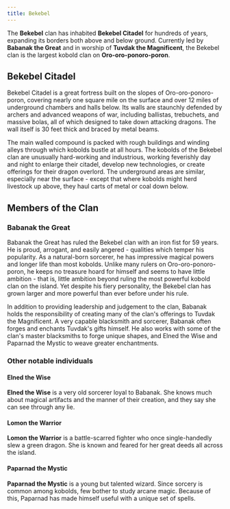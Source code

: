```yaml
---
title: Bekebel
---
```


The **Bekebel** clan has inhabited **Bekebel Citadel** for hundreds of years, expanding its borders both above and below ground. Currently led by **Babanak the Great** and in worship of **Tuvdak the Magnificent**, the Bekebel clan is the largest kobold clan on **Oro-oro-ponoro-poron**.

## Bekebel Citadel

Bekebel Citadel is a great fortress built on the slopes of Oro-oro-ponoro-poron, covering nearly one square mile on the surface and over 12 miles of underground chambers and halls below. Its walls are staunchly defended by archers and advanced weapons of war, including ballistas, trebuchets, and massive bolas, all of which designed to take down attacking dragons. The wall itself is 30 feet thick and braced by metal beams.

The main walled compound is packed with rough buildings and winding alleys through which kobolds bustle at all hours. The kobolds of the Bekebel clan are unusually hard-working and industrious, working feverishly day and night to enlarge their citadel, develop new technologies, or create offerings for their dragon overlord. The underground areas are similar, especially near the surface - except that where kobolds might herd livestock up above, they haul carts of metal or coal down below.

## Members of the Clan

### Babanak the Great

Babanak the Great has ruled the Bekebel clan with an iron fist for 59 years. He is proud, arrogant, and easily angered - qualities which temper his popularity. As a natural-born sorcerer, he has impressive magical powers and longer life than most kobolds. Unlike many rulers on Oro-oro-ponoro-poron, he keeps no treasure hoard for himself and seems to have little ambition - that is, little ambition beyond ruling the most powerful kobold clan on the island. Yet despite his fiery personality, the Bekebel clan has grown larger and more powerful than ever before under his rule.

In addition to providing leadership and judgement to the clan, Babanak holds the responsibility of creating many of the clan's offerings to Tuvdak the Magnificent. A very capable blacksmith and sorcerer, Babanak often forges and enchants Tuvdak's gifts himself. He also works with some of the clan's master blacksmiths to forge unique shapes, and Elned the Wise and Paparnad the Mystic to weave greater enchantments.

### Other notable individuals

#### Elned the Wise

**Elned the Wise** is a very old sorcerer loyal to Babanak. She knows much about magical artifacts and the manner of their creation, and they say she can see through any lie.

#### Lomon the Warrior

**Lomon the Warrior** is a battle-scarred fighter who once single-handedly slew a green dragon. She is known and feared for her great deeds all across the island.

#### Paparnad the Mystic

**Paparnad the Mystic** is a young but talented wizard. Since sorcery is common among kobolds, few bother to study arcane magic. Because of this, Paparnad has made himself useful with a unique set of spells.
